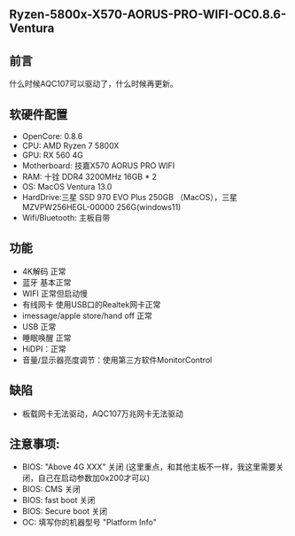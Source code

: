## Ryzen-5800x-X570-AORUS-PRO-WIFI-OC0.8.6-Ventura
## 前言
什么时候AQC107可以驱动了，什么时候再更新。

## 软硬件配置
- OpenCore: 0.8.6
- CPU: AMD Ryzen 7 5800X
- GPU: RX 560 4G
- Motherboard: 技嘉X570 AORUS PRO WIFI
- RAM: 十铨 DDR4 3200MHz 16GB * 2
- OS: MacOS Ventura 13.0
- HardDrive:三星  SSD 970 EVO Plus 250GB （MacOS），三星  MZVPW256HEGL-00000 256G(windows11)
- Wifi/Bluetooth: 主板自带
## 功能
- 4K解码 正常
- 蓝牙 基本正常
- WIFI 正常但启动慢
- 有线网卡 使用USB口的Realtek网卡正常
- imessage/apple store/hand off 正常
- USB 正常
- 睡眠唤醒 正常
- HiDPI：正常
- 音量/显示器亮度调节：使用第三方软件MonitorControl
## 缺陷
- 板载网卡无法驱动，AQC107万兆网卡无法驱动
## 注意事项:
- BIOS: "Above 4G XXX" 关闭 (这里重点，和其他主板不一样，我这里需要关闭，自己在启动参数加0x200才可以)
- BIOS: CMS 关闭
- BIOS: fast boot 关闭
- BIOS: Secure boot 关闭
- OC: 填写你的机器型号 "Platform Info"
